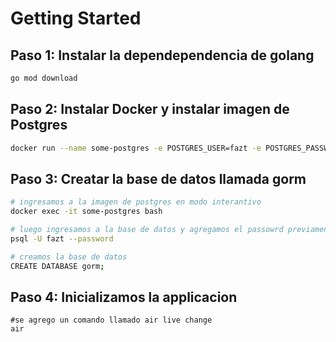 # Getting Started

## Paso 1: Instalar la dependependencia de golang

```bash
go mod download
```

## Paso 2: Instalar Docker y instalar imagen de Postgres

```bash
docker run --name some-postgres -e POSTGRES_USER=fazt -e POSTGRES_PASSWORD=mysecretpassword -p 5432:5432 -d postgres
```

## Paso 3: Creatar la base de datos llamada gorm

```bash
# ingresamos a la imagen de postgres en modo interantivo
docker exec -it some-postgres bash

# luego ingresamos a la base de datos y agregamos el passowrd previamente seteado
psql -U fazt --password

# creamos la base de datos
CREATE DATABASE gorm;
```

## Paso 4: Inicializamos la applicacion
```
#se agrego un comando llamado air live change
air

```
